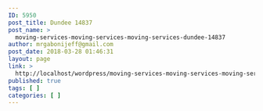 ```yaml
---
ID: 5950
post_title: Dundee 14837
post_name: >
  moving-services-moving-services-moving-services-dundee-14837
author: mrgabonijeff@gmail.com
post_date: 2018-03-28 01:46:31
layout: page
link: >
  http://localhost/wordpress/moving-services-moving-services-moving-services-dundee-14837/
published: true
tags: [ ]
categories: [ ]
---
```

